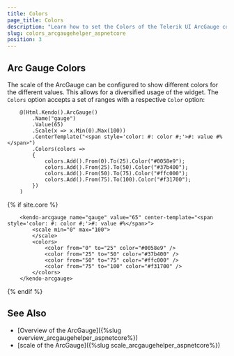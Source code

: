 ```yaml
---
title: Colors
page_title: Colors
description: "Learn how to set the Colors of the Telerik UI ArcGauge component for {{ site.framework }}."
slug: colors_arcgaugehelper_aspnetcore
position: 3
---
```


## Arc Gauge Colors

The scale of the ArcGauge can be configured to show different colors for the different values. This allows for a diversified usage of the widget. The `Colors` option accepts a set of ranges with a respective `Color` option:

````HtmlHelper
    @(Html.Kendo().ArcGauge()
        .Name("gauge")
        .Value(65)
        .Scale(x => x.Min(0).Max(100))
        .CenterTemplate("<span style='color: #: color #;'>#: value #%</span>")
        .Colors(colors =>
        {
            colors.Add().From(0).To(25).Color("#0058e9");
            colors.Add().From(25).To(50).Color("#37b400");
            colors.Add().From(50).To(75).Color("#ffc000");
            colors.Add().From(75).To(100).Color("#f31700");
        })
    )
````
{% if site.core %}
```TagHelper
    <kendo-arcgauge name="gauge" value="65" center-template="<span style='color: #: color #;'>#: value #%</span>">
        <scale min="0" max="100">
        </scale>
        <colors>
            <color from="0" to="25" color="#0058e9" />
            <color from="25" to="50" color="#37b400" />
            <color from="50" to="75" color="#ffc000" />
            <color from="75" to="100" color="#f31700" />
        </colors>
    </kendo-arcgauge>
```
{% endif %}

## See Also

* [Overview of the ArcGauge]({%slug overview_arcgaugehelper_aspnetcore%})
* [scale of the ArcGauge]({%slug scale_arcgaugehelper_aspnetcore%})